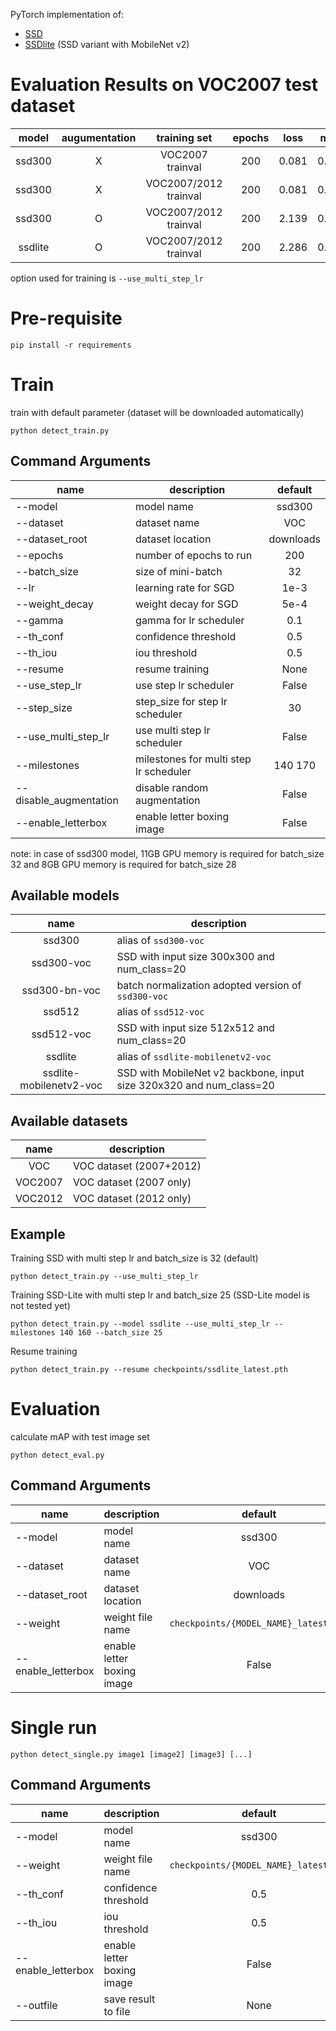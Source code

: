 
PyTorch implementation of:

* [SSD](https://arxiv.org/abs/1512.02325)
* [SSDlite](https://arxiv.org/abs/1801.04381) (SSD variant with MobileNet v2)

# Evaluation Results on VOC2007 test dataset

| model      | augumentation | training set          | epochs | loss  | mAP    |
|:----------:|:-------------:|:---------------------:|:------:|:-----:|:------:|
| ssd300     | X             | VOC2007 trainval      | 200    | 0.081 | 0.430  |
| ssd300     | X             | VOC2007/2012 trainval | 200    | 0.081 | 0.522  |
| ssd300     | O             | VOC2007/2012 trainval | 200    | 2.139 | 0.776  |
| ssdlite    | O             | VOC2007/2012 trainval | 200    | 2.286 | 0.691  |

option used for training is `--use_multi_step_lr`

# Pre-requisite

```
pip install -r requirements
```

# Train

train with default parameter (dataset will be downloaded automatically)

```
python detect_train.py
```

## Command Arguments
| name                | description | default |
|---------------------|-------------|:-------:|
| --model             | model name | ssd300 |
| --dataset           | dataset name | VOC |
| --dataset_root      | dataset location | downloads |
| --epochs            | number of epochs to run | 200 |
| --batch_size        | size of mini-batch | 32 |
| --lr                | learning rate for SGD | 1e-3  |
| --weight_decay      | weight decay for SGD | 5e-4 |
| --gamma             | gamma for lr scheduler | 0.1 |
| --th_conf           | confidence threshold | 0.5 |
| --th_iou            | iou threshold | 0.5 |
| --resume            | resume training | None |
| --use_step_lr       | use step lr scheduler | False  |
| --step_size         | step_size for step lr scheduler | 30 |
| --use_multi_step_lr | use multi step lr scheduler | False  |
| --milestones        | milestones for multi step lr scheduler | 140 170 |
| --disable_augmentation | disable random augmentation | False |
| --enable_letterbox  | enable letter boxing image | False |

note: 
in case of ssd300 model, 11GB GPU memory is required for batch_size 32 and 8GB GPU memory is required for batch_size 28

## Available models
| name                    | description |
|:-----------------------:|-------------|
| ssd300                  | alias of `ssd300-voc` |
| ssd300-voc              | SSD with input size 300x300 and num_class=20 |
| ssd300-bn-voc           | batch normalization adopted version of `ssd300-voc` |
| ssd512                  | alias of `ssd512-voc` |
| ssd512-voc              | SSD with input size 512x512 and num_class=20 |
| ssdlite                 | alias of `ssdlite-mobilenetv2-voc` |
| ssdlite-mobilenetv2-voc | SSD with MobileNet v2 backbone, input size 320x320 and num_class=20 |

## Available datasets
| name                 | description |
|:--------------------:|-------------|
| VOC                  | VOC dataset (2007+2012) |
| VOC2007              | VOC dataset (2007 only) |
| VOC2012              | VOC dataset (2012 only) |

## Example

Training SSD with multi step lr and batch_size is 32 (default)

```
python detect_train.py --use_multi_step_lr
```

Training SSD-Lite with multi step lr and batch_size 25 (SSD-Lite model is not tested yet)

```
python detect_train.py --model ssdlite --use_multi_step_lr --milestones 140 160 --batch_size 25
```

Resume training

```
python detect_train.py --resume checkpoints/ssdlite_latest.pth
```

# Evaluation

calculate mAP with test image set

```
python detect_eval.py
```

## Command Arguments
| name                | description  | default |
|---------------------|--------------|:-------:|
| --model             | model name   | ssd300  |
| --dataset           | dataset name | VOC     |
| --dataset_root      | dataset location | downloads |
| --weight            | weight file name | `checkpoints/{MODEL_NAME}_latest.pth` |
| --enable_letterbox  | enable letter boxing image | False |

# Single run

```
python detect_single.py image1 [image2] [image3] [...]
```

## Command Arguments
| name                | description | default |
|---------------------|-------------|:-------:|
| --model             | model name | ssd300 |
| --weight            | weight file name | `checkpoints/{MODEL_NAME}_latest.pth` |
| --th_conf           | confidence threshold | 0.5 |
| --th_iou            | iou threshold | 0.5 |
| --enable_letterbox  | enable letter boxing image | False |
| --outfile           | save result to file | None |

